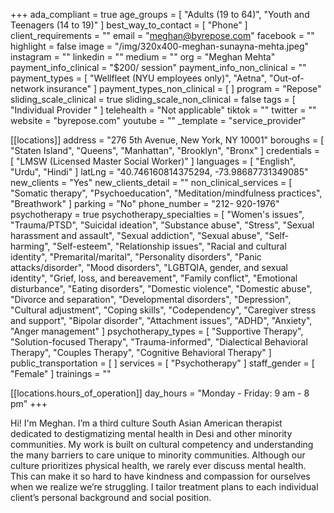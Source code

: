 +++
ada_compliant = true
age_groups = [ "Adults (19 to 64)", "Youth and Teenagers (14 to 19)" ]
best_way_to_contact = [ "Phone" ]
client_requirements = ""
email = "meghan@byrepose.com"
facebook = ""
highlight = false
image = "/img/320x400-meghan-sunayna-mehta.jpeg"
instagram = ""
linkedin = ""
medium = ""
org = "Meghan Mehta"
payment_info_clinical = "$200/ session"
payment_info_non_clinical = ""
payment_types = [
  "Wellfleet (NYU employees only)",
  "Aetna",
  "Out-of-network insurance"
]
payment_types_non_clinical = [ ]
program = "Repose"
sliding_scale_clinical = true
sliding_scale_non_clinical = false
tags = [ "Individual Provider " ]
telehealth = "Not applicable"
tiktok = ""
twitter = ""
website = "byrepose.com"
youtube = ""
_template = "service_provider"

[[locations]]
address = "276 5th Avenue, New York, NY 10001"
boroughs = [ "Staten Island", "Queens", "Manhattan", "Brooklyn", "Bronx" ]
credentials = [ "LMSW (Licensed Master Social Worker)" ]
languages = [ "English", "Urdu", "Hindi" ]
latLng = "40.746160814375294, -73.98687731349085"
new_clients = "Yes"
new_clients_detail = ""
non_clinical_services = [
  "Somatic therapy",
  "Psychoeducation",
  "Meditation/mindfulness practices",
  "Breathwork"
]
parking = "No"
phone_number = "212- 920-1976"
psychotherapy = true
psychotherapy_specialties = [
  "Women's issues",
  "Trauma/PTSD",
  "Suicidal ideation",
  "Substance abuse",
  "Stress",
  "Sexual harassment and assault",
  "Sexual addiction",
  "Sexual abuse",
  "Self-harming",
  "Self-esteem",
  "Relationship issues",
  "Racial and cultural identity",
  "Premarital/marital",
  "Personality disorders",
  "Panic attacks/disorder",
  "Mood disorders",
  "LGBTQIA, gender, and sexual identity",
  "Grief, loss, and bereavement",
  "Family conflict",
  "Emotional disturbance",
  "Eating disorders",
  "Domestic violence",
  "Domestic abuse",
  "Divorce and separation",
  "Developmental disorders",
  "Depression",
  "Cultural adjustment",
  "Coping skills",
  "Codependency",
  "Caregiver stress and support",
  "Bipolar disorder",
  "Attachment issues",
  "ADHD",
  "Anxiety",
  "Anger management"
]
psychotherapy_types = [
  "Supportive Therapy",
  "Solution-focused Therapy",
  "Trauma-informed",
  "Dialectical Behavioral Therapy",
  "Couples Therapy",
  "Cognitive Behavioral Therapy"
]
public_transportation = [ ]
services = [ "Psychotherapy" ]
staff_gender = [ "Female" ]
trainings = ""

  [[locations.hours_of_operation]]
  day_hours = "Monday - Friday: 9 am - 8 pm"
+++

Hi! I'm Meghan. I’m a third culture South Asian American therapist dedicated to destigmatizing mental health in Desi and other minority communities. My work is built on cultural competency and understanding the many barriers to care unique to minority communities. Although our culture prioritizes physical health, we rarely ever discuss mental health. This can make it so hard to have kindness and compassion for ourselves when we realize we’re struggling. I tailor treatment plans to each individual client’s personal background and social position.
